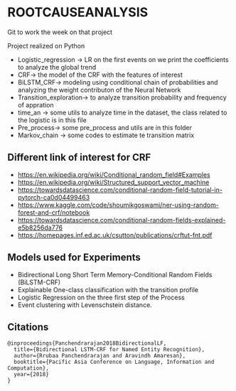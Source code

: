 # ROOTCAUSEANALYSIS
Git to work the week on that project

Project realized on Python

* Logistic_regression -> LR on the first events on we print the coefficients to analyze the global trend
* CRF-> the model of the CRF with the features of interest
* BiLSTM_CRF-> modeling using conditional chain of probabilities and analyzing the weight contributon of the Neural Network
* Transition_exploration-> to analyze transition probability and frequency of appration 
* time_an -> some utils to analyze time in the dataset, the class related to the logistic is in this file
* Pre_process-> some pre_process and utils are in this folder
* Markov_chain -> some codes to estimate te transition matrix





## Different link of interest for CRF

* https://en.wikipedia.org/wiki/Conditional_random_field#Examples
* https://en.wikipedia.org/wiki/Structured_support_vector_machine
* https://towardsdatascience.com/conditional-random-field-tutorial-in-pytorch-ca0d04499463
* https://www.kaggle.com/code/shoumikgoswami/ner-using-random-forest-and-crf/notebook
* https://towardsdatascience.com/conditional-random-fields-explained-e5b8256da776
* https://homepages.inf.ed.ac.uk/csutton/publications/crftut-fnt.pdf


## Models used for Experiments

* Bidirectional Long Short Term Memory-Conditional Random Fields (BiLSTM-CRF)
* Explainable One-class classification with the transition profile
* Logistic Regression on the three first step of the Process
* Event clustering with Levenschstein distance.

## Citations
```
@inproceedings{Panchendrarajan2018BidirectionalLF,
  title={Bidirectional LSTM-CRF for Named Entity Recognition},
  author={Rrubaa Panchendrarajan and Aravindh Amaresan},
  booktitle={Pacific Asia Conference on Language, Information and Computation},
  year={2018}
}
```
